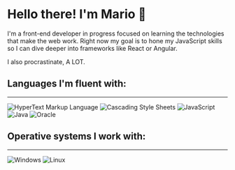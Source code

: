 # Hello there! I'm Mario 👋

I'm a front-end developer in progress focused on learning the technologies that make the web work. Right now my goal is to hone my JavaScript skills so I can dive deeper into frameworks like React or Angular.

I also procrastinate, A LOT.

## Languages I'm fluent with:
---
![HyperText Markup Language](https://img.shields.io/badge/-HTML-e65127?style=flat-square&logo=html5&logoColor=e65127&labelColor=1e1e1e)
![Cascading Style Sheets](https://img.shields.io/badge/-CSS-0c73b8?style=flat-square&logo=css3&logoColor=0c73b8&labelColor=1e1e1e)
![JavaScript](https://img.shields.io/badge/-Basic%20JS-e7a328?style=flat-square&logo=javascript&logoColor=e7a328&labelColor=1e1e1e)
![Java](https://img.shields.io/badge/-Java-e76f00?style=flat-square&logo=coffeescript&logoColor=white&labelColor=1e1e1e)
![Oracle](https://img.shields.io/badge/-Oracle%20SQL-ea1b23?style=flat-square&logo=oracle&logoColor=white&labelColor=1e1e1e)

## Operative systems I work with:
---
![Windows](https://img.shields.io/badge/-Windows%2010%20LTSC-0078d7?style=flat-square&logo=windows&logoColor=0078d7&labelColor=1e1e1e)
![Linux](https://img.shields.io/badge/-EndeavourOS%20(Linux)-803dc0?style=flat-square&logo=linux&logoColor=white&labelColor=1e1e1e)